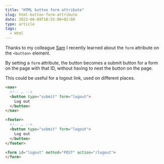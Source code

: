 ```yaml
---
title: "HTML button form attribute"
slug: html-button-form-attribute
date: 2023-06-09T10:55:00+02:00
type: article
tags:
  - Html
---
```


Thanks to my colleague [Sam](https://www.sams.land) I recently learned about the `form` attribute on the `<button>` element.

By setting a `form` attribute, the button becomes a submit button for a form on the page with that ID, without having to nest the button on the page.

This could be useful for a logout link, used on different places.

```html {.short}
<nav>
  <!-- … -->
  <button type="submit" form="logout">
    Log out
  </button>
</nav>

<footer>
  <!-- … -->
  <button type="submit" form="logout">
    Log out
  </button>
</footer>

<form id="logout" method="POST" action="/logout">
</form>
```
